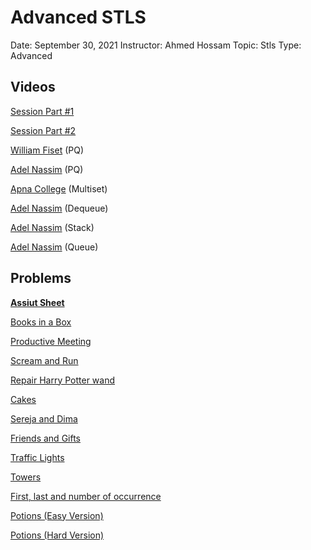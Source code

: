 # Advanced STLS

Date: September 30, 2021
Instructor: Ahmed Hossam
Topic: Stls
Type: Advanced

## Videos

[Session Part #1](https://cisuezedu.sharepoint.com/:v:/s/ICPCSCUPhase2/ESHh0Qhu64JAuJ3vf5gVyQwBsW79XKFJ2TFEWHZRX-Y9_Q?e=PEj7R1)

[Session Part #2](https://cisuezedu.sharepoint.com/:v:/r/sites/ICPCSCUPhase2/Shared%20Documents/General/Recordings/Advanced%20STLS-20210930_160153-Meeting%20Recording.mp4?csf=1&web=1&e=NMDN9J)

[William Fiset](https://www.youtube.com/watch?v=wptevk0bshY&ab_channel=WilliamFiset) (PQ)

[Adel Nassim](https://www.youtube.com/watch?v=0zr0JqSw7ic&ab_channel=AdelNasim) (PQ)

[Apna College](https://www.youtube.com/watch?v=F3Cpo4Cc04A&ab_channel=ApnaCollege) (Multiset)

[Adel Nassim](https://www.youtube.com/watch?v=PPFhtX23oXc&list=PLCInYL3l2AainAE4Xq2kdNGDfG0bys2xp&index=6&ab_channel=AdelNasim) (Dequeue)

[Adel Nassim](https://www.youtube.com/watch?v=9r7IDtX5KS4&list=PLCInYL3l2AainAE4Xq2kdNGDfG0bys2xp&index=14) (Stack)

[Adel Nassim](https://www.youtube.com/watch?v=iLJXB9Daeq8&list=PLCInYL3l2AainAE4Xq2kdNGDfG0bys2xp&index=15) (Queue)

## Problems

[**Assiut Sheet**](https://codeforces.com/group/c3FDl9EUi9/contest/263096)

[Books in a Box](https://codeforces.com/group/u3Ii79X3NY/contest/270796/problem/C)

[Productive Meeting](https://codeforces.com/contest/1579/problem/D)

[Scream and Run](https://codeforces.com/group/p6hc42ieQe/contest/339245/problem/I)

[Repair Harry Potter wand](https://codeforces.com/group/p6hc42ieQe/contest/336575/problem/E)

[Cakes](https://codeforces.com/group/9PTNrhBNKn/contest/337624/problem/A)

[Sereja and Dima](https://codeforces.com/contest/381/problem/A)

[Friends and Gifts](https://codeforces.com/contest/1283/problem/C)

[Traffic Lights](https://codeforces.com/gym/102961/problem/O)

[Towers](https://codeforces.com/gym/102961/problem/N)

[First, last and number of occurrence](https://codeforces.com/group/p6hc42ieQe/contest/297904/problem/B)

[Potions (Easy Version)](https://codeforces.com/problemset/problem/1526/C1)

[Potions (Hard Version)](https://codeforces.com/contest/1526/problem/C2)

